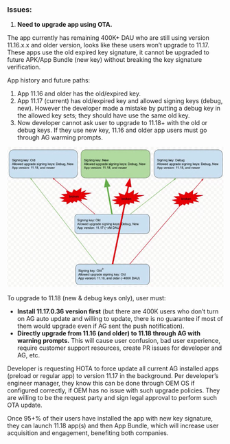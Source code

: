 ### Issues:

1. **Need to upgrade app using OTA.**

The app currently has remaining 400K+ DAU who are still using version 11.16.x.x and older version, looks like these users won’t upgrade to 11.17. These apps use the old expired key signature, it cannot be upgraded to future APK/App Bundle (new key) without breaking the key signature verification.

App history and future paths:

1. App 11.16 and older has the old/expired key.
2. App 11.17 (current) has old/expired key and allowed signing keys (debug, new). However the developer made a mistake by putting a debug key in the allowed key sets; they should have use the same old key.
3. Now developer cannot ask user to upgrade to 11.18+ with the old or debug keys. If they use new key,     11.16 and older app users must go through AG warming prompts.

![upgrade-app-to-new-key](https://raw.githubusercontent.com/fwei-io/phone-issues/main/images/upgrade-app-to-new-key.jpg)

To upgrade to 11.18 (new & debug keys only), user must:

- **Install 11.17.0.36 version first** (but there are 400K users who don’t turn on AG auto update and willing to update, there is no guarantee if most of them would upgrade even if AG sent the push notification).
- **Directly upgrade from 11.16 (and older) to 11.18 through AG with warning prompts.** This will cause user confusion, bad user experience, require customer support resources, create PR issues for developer and AG, etc.

Developer is requesting HOTA to force update all current AG installed apps (preload or regular app) to version 11.17 in the background. Per developer’s engineer manager, they know this can be done through OEM OS if configured correctly, if OEM has no issue with such upgrade policies. They are willing to be the request party and sign legal approval to perform such OTA update.

Once 95+% of their users have installed the app with new key signature, they can launch 11.18 app(s) and then App Bundle, which will increase user acquisition and engagement, benefiting both companies.